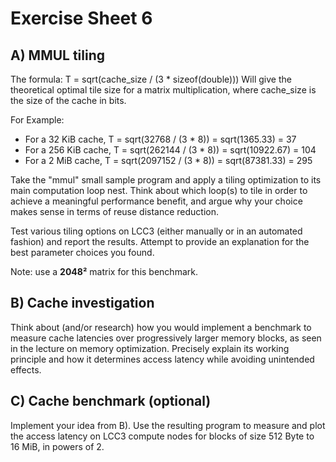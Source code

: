 Exercise Sheet 6
================

A) MMUL tiling
--------------

The formula: T = sqrt(cache_size / (3 * sizeof(double)))
Will give the theoretical optimal tile size for a matrix multiplication, where cache_size is the size of the cache in bits.

For Example:
 - For a 32 KiB cache, T = sqrt(32768 / (3 * 8)) = sqrt(1365.33) = 37
 - For a 256 KiB cache, T = sqrt(262144 / (3 * 8)) = sqrt(10922.67) = 104
 - For a 2 MiB cache, T = sqrt(2097152 / (3 * 8)) = sqrt(87381.33) = 295


Take the "mmul" small sample program and apply a tiling optimization to its main computation loop nest.
Think about which loop(s) to tile in order to achieve a meaningful performance benefit, and argue why your choice makes sense in terms of reuse distance reduction.

Test various tiling options on LCC3 (either manually or in an automated fashion) and report the results. Attempt to provide an explanation for the best parameter choices you found.

Note: use a **2048²** matrix for this benchmark.


B) Cache investigation
----------------------

Think about (and/or research) how you would implement a benchmark to measure cache latencies over progressively larger memory blocks, as seen in the lecture on memory optimization. Precisely explain its working principle and how it determines access latency while avoiding unintended effects.


C) Cache benchmark (optional)
-----------------------------

Implement your idea from B). Use the resulting program to measure and plot the access latency on LCC3 compute nodes for blocks of size 512 Byte to 16 MiB, in powers of 2.
